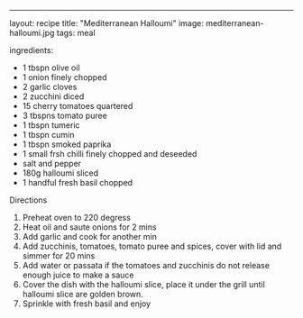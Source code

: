 ---

layout: recipe
title:  "Mediterranean Halloumi"
image: mediterranean-halloumi.jpg
tags: meal

ingredients:
- 1 tbspn olive oil
- 1 onion finely chopped
- 2 garlic cloves
- 2 zucchini diced
- 15 cherry tomatoes quartered 
- 3 tbspns tomato puree
- 1 tbspn tumeric
- 1 tbspn cumin
- 1 tbspn smoked paprika
- 1 small frsh chilli finely chopped and deseeded 
- salt and pepper 
- 180g halloumi sliced 
- 1 handful fresh basil chopped

Directions 
1. Preheat oven to 220 degress 
2. Heat oil and saute onions for 2 mins
3. Add garlic and cook for another min
4. Add zucchinis, tomatoes, tomato puree and spices, cover with lid and simmer for 20 mins
5. Add water or passata if the tomatoes and zucchinis do not release enough juice to make a sauce
6. Cover the dish with the halloumi slice, place it under the grill until halloumi slice are golden brown. 
7. Sprinkle with fresh basil and enjoy


